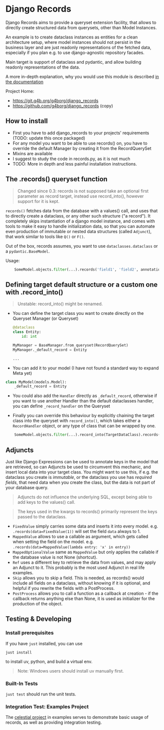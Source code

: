 # Django Records

Django Records aims to provide a queryset extension facility, that allows to directly create structured data from querysets, other than Model Instances.

An example is to create dataclass instances as entities for a clean architecture setup, where model instances should not persist in the business layer and are just readonly representations of the fetched data, especially if you plan e.g. to use django-agnostic repository facades.

Main target is support of dataclass and pydantic, and allow building readonly representations of the data.

A more in-depth explanation, why you would use this module is described [in the documentation](./docs/clean_architecture.md)

Project Home:

- https://git.g4b.org/g4borg/django_records
- https://github.com/g4borg/django_records (copy)

## How to install

- First you have to add django_records to your projects' requirements (TODO: update this once packaged)
- For any model you want to be able to use records() on, you have to override the default Manager by creating it from the RecordQuerySet
- Mixins are available
- I suggest to study the code in records.py, as it is not much
- TODO: More in depth and less painful installation instructions.

## The .records() queryset function

> Changed since 0.3: records is not supposed take an optional first parameter as record target, instead use record_into(), however support for it is kept.

`records()` fetches data from the database with a values() call, and uses that to directly create a dataclass, or any other such structure ("a record").
It completely skips instantiation of a django model instance, and comes with tools to make it easy to handle initialization data, so that you can automate even production of immutable or nested data structures (called `Adjunct`), that work similar to tools like `Q()` or `F()`.

Out of the box, records assumes, you want to use `dataclasses.dataclass` or a `pydantic.BaseModel`.

Usage:

```python
    SomeModel.objects.filter(...).records('field1', 'field2', annotation=F(...), adjunct=Adjunct(...))
```

## Defining target default structure or a custom one with .record_into()

> Unstable: record_into() might be renamed.

- You can define the target class you want to create directly on the Queryset Manager (or Queryset)

  ```python
  @dataclass
  class Entity:
      id: int

  MyManager = BaseManager.from_queryset(RecordQuerySet)
  MyManager._default_record = Entity

  ...
  ```

- You can add it to your model (I have not found a standard way to expand Meta yet)

```python
class MyModel(models.Model):
    _default_record = Entity
```

- You could also add the `Handler` directly as `_default_record`, otherwise if you want to use another Handler than the default dataclasses handler, you can define `_record_handler` on the Queryset

- Finally you can override this behaviour by explicitly chaining the target class into the queryset with `record_into()`, which takes either a `RecordHandler` object, or any type of class that can be wrapped by one.

```python
    SomeModel.objects.filter(...).record_into(TargetDataClass).records('field1', 'field2')
```

## Adjuncts

Just like Django Expressions can be used to annotate keys in the model that are retrieved, so can Adjuncts be used to circumvent this mechanic, and insert local data into your target class. You might want to use this, if e.g. the dataclass you create is _immutable_, or the dataclass you use has _required fields_, that need data when you create the class, but the data is not part of your database query.

> Adjuncts do not influence the underlying SQL, except being able to add keys to the values() call.

> The keys used in the kwargs to records() primarily represent the keys passed to the dataclass.

- `FixedValue` simply carries some data and inserts it into every model. e.g. `.records(data=FixedValue(1))` will set the field `data` always to 1.
- `MappedValue` allows to use a callable as argument, which gets called when setting the field on the model. e.g. `.records(data=MappedValue(lambda entry: 'x' in entry))`
- `MappedOptionalValue` same as `MappedValue` but only applies the callable if the database value is not None (shortcut).
- `Ref` uses a different key to retrieve the data from values, and may apply an Adjunct to it. This probably is the most used Adjunct in real life examples.
- `Skip` allows you to skip a field. This is needed, as records() would include all fields on a dataclass, without knowing if it is optional, and helpful if you rewrite the fields with a PostProcess.
- `PostProcess` allows you to call a function as a callback at creation - if the callback returns anything else than None, it is used as initializer for the production of the object.

## Testing & Developing

### Install prerequisites

If you have `just` installed, you can use

`just install`

to install uv, python, and build a virtual env.

> Note: Windows users should install uv manually first.

### Built-In Tests

`just test` should run the unit tests.

### Integration Test: Examples Project

The [celestial project](examples/celestials/README.md) in examples serves to demonstrate basic usage of records, as well as providing integration testing.
